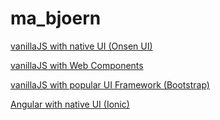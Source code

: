 # ma_bjoern

[vanillaJS with native UI (Onsen UI)](./vanilla-nui)

[vanillaJS with Web Components](./vanilla-wc)

[vanillaJS with popular UI Framework (Bootstrap)](./vanilla-fw)




[Angular with native UI (Ionic)](./angular-nui)

